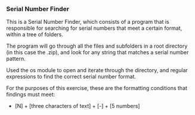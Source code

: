### Serial Number Finder
This is a Serial Number Finder, which consists of a program that is responsible for searching for serial numbers that meet a certain format, within a tree of folders.

The program will go through all the files and subfolders in a root directory (in this case the .zip), and look for any string that matches a serial number pattern.

Used the os module to open and iterate through the directory, and regular expressions to find the correct serial number format.

For the purposes of this exercise, these are the formatting conditions that findings must meet:
- [N] + [three characters of text] + [-] + [5 numbers]
